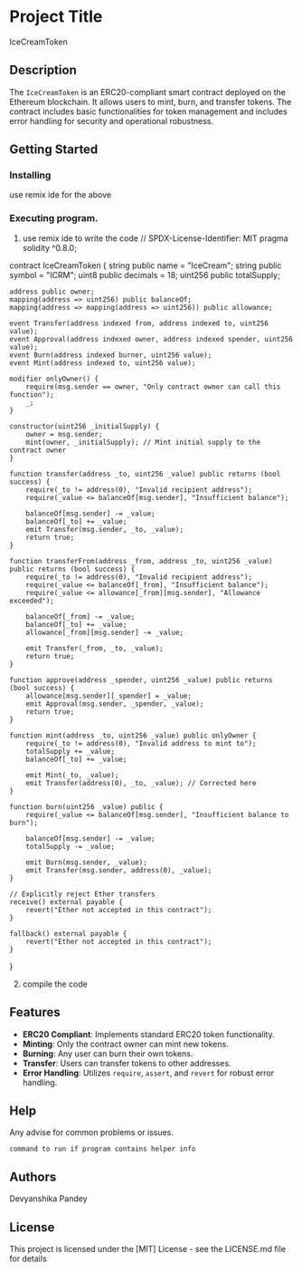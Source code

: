 # Project Title

IceCreamToken

## Description

The `IceCreamToken` is an ERC20-compliant smart contract deployed on the Ethereum blockchain. It allows users to mint, burn, and transfer tokens. The contract includes basic functionalities for token management and includes error handling for security and operational robustness.


## Getting Started

### Installing
use remix ide for the above 

### Executing program.
1) use remix ide to write the code
  // SPDX-License-Identifier: MIT
pragma solidity ^0.8.0;

contract IceCreamToken {
    string public name = "IceCream";
    string public symbol = "ICRM";
    uint8 public decimals = 18;
    uint256 public totalSupply;

    address public owner;
    mapping(address => uint256) public balanceOf;
    mapping(address => mapping(address => uint256)) public allowance;

    event Transfer(address indexed from, address indexed to, uint256 value);
    event Approval(address indexed owner, address indexed spender, uint256 value);
    event Burn(address indexed burner, uint256 value);
    event Mint(address indexed to, uint256 value);

    modifier onlyOwner() {
        require(msg.sender == owner, "Only contract owner can call this function");
        _;
    }

    constructor(uint256 _initialSupply) {
        owner = msg.sender;
        mint(owner, _initialSupply); // Mint initial supply to the contract owner
    }

    function transfer(address _to, uint256 _value) public returns (bool success) {
        require(_to != address(0), "Invalid recipient address");
        require(_value <= balanceOf[msg.sender], "Insufficient balance");

        balanceOf[msg.sender] -= _value;
        balanceOf[_to] += _value;
        emit Transfer(msg.sender, _to, _value);
        return true;
    }

    function transferFrom(address _from, address _to, uint256 _value) public returns (bool success) {
        require(_to != address(0), "Invalid recipient address");
        require(_value <= balanceOf[_from], "Insufficient balance");
        require(_value <= allowance[_from][msg.sender], "Allowance exceeded");

        balanceOf[_from] -= _value;
        balanceOf[_to] += _value;
        allowance[_from][msg.sender] -= _value;

        emit Transfer(_from, _to, _value);
        return true;
    }

    function approve(address _spender, uint256 _value) public returns (bool success) {
        allowance[msg.sender][_spender] = _value;
        emit Approval(msg.sender, _spender, _value);
        return true;
    }

    function mint(address _to, uint256 _value) public onlyOwner {
        require(_to != address(0), "Invalid address to mint to");
        totalSupply += _value;
        balanceOf[_to] += _value;

        emit Mint(_to, _value);
        emit Transfer(address(0), _to, _value); // Corrected here
    }

    function burn(uint256 _value) public {
        require(_value <= balanceOf[msg.sender], "Insufficient balance to burn");

        balanceOf[msg.sender] -= _value;
        totalSupply -= _value;

        emit Burn(msg.sender, _value);
        emit Transfer(msg.sender, address(0), _value);
    }

    // Explicitly reject Ether transfers
    receive() external payable {
        revert("Ether not accepted in this contract");
    }

    fallback() external payable {
        revert("Ether not accepted in this contract");
    }
}

2) compile the code

  ## Features

- **ERC20 Compliant**: Implements standard ERC20 token functionality.
- **Minting**: Only the contract owner can mint new tokens.
- **Burning**: Any user can burn their own tokens.
- **Transfer**: Users can transfer tokens to other addresses.
- **Error Handling**: Utilizes `require`, `assert`, and `revert` for robust error handling.


## Help

Any advise for common problems or issues.
```
command to run if program contains helper info
```

## Authors
Devyanshika Pandey


## License

This project is licensed under the [MIT] License - see the LICENSE.md file for details

